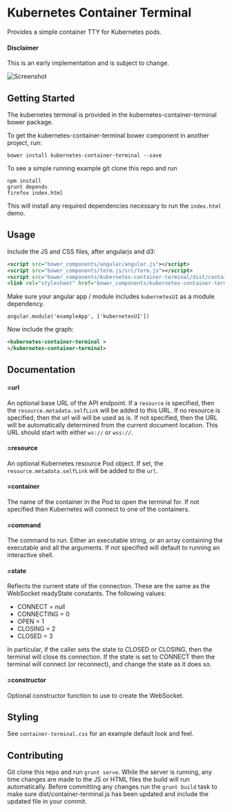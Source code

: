 Kubernetes Container Terminal
=============================

Provides a simple container TTY for Kubernetes pods.

#### Disclaimer
This is an early implementation and is subject to change.

![Screenshot](https://raw.githubusercontent.com/kubernetes-ui/container-terminal/master/scratch/sceenshot.png)

Getting Started
---------------

The kubernetes terminal is provided in the kubernetes-container-terminal bower package.

To get the kubernetes-container-terminal bower component in another project, run:

```
bower install kubernetes-container-terminal --save
```

To see a simple running example git clone this repo and run

```
npm install
grunt depends
firefox index.html
```

This will install any required dependencies necessary to run the ```index.html``` demo.

Usage
-----

Include the JS and CSS files, after angularjs and d3:

```xml
<script src="bower_components/angular/angular.js"></script>
<script src="bower_components/term.js/src/term.js"></script>
<script src="bower_components/kubernetes-container-terminal/dist/container-terminal.js"></script>
<link rel="stylesheet" href="bower_components/kubernetes-container-terminal/dist/container-terminal.css" />
```

Make sure your angular app / module includes ```kubernetesUI``` as a module dependency.

```
angular.module('exampleApp', ['kubernetesUI'])
```

Now include the graph:

```xml
<kubernetes-container-terminal >
</kubernetes-container-terminal>
```

Documentation
-------------

#### =url

An optional base URL of the API endpoint. If a ```resource``` is specified, then
the ```resource.metadata.selfLink``` will be added to this URL. If no resource
is specified, then the url will will be used as is. If not specified, then the
URL will be automatically determined from the current document location. This URL
should start with either ```ws://``` or ```wss://```.

#### =resource

An optional Kubernetes resource Pod object. If set, the ```resource.metadata.selfLink```
will be added to the ```url```.

#### =container

The name of the container in the Pod to open the terminal for. If not specified then
Kubernetes will connect to one of the containers.

#### =command

The command to run. Either an executable string, or an array containing the executable
and all the arguments. If not specified will default to running an interactive shell.

#### =state

Reflects the current state of the connection. These are the same as the WebSocket
readyState constants. The following values:

 * CONNECT = null
 * CONNECTING = 0
 * OPEN = 1
 * CLOSING = 2
 * CLOSED = 3

In particular, if the caller sets the state to CLOSED or CLOSING, then the terminal
will close its connection. If the state is set to CONNECT then the terminal will
connect (or reconnect), and change the state as it does so.

#### =constructor

Optional constructor function to use to create the WebSocket.


Styling
-------

See ```container-terminal.css``` for an example default look and feel.

Contributing
------------

Git clone this repo and run `grunt serve`. While the server is running, any time changes
are made to the JS or HTML files the build will run automatically.  Before committing any
changes run the `grunt build` task to make sure dist/container-terminal.js has been updated
and include the updated file in your commit.
